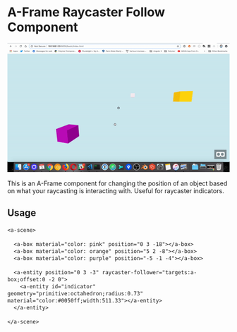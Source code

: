 # A-Frame Raycaster Follow Component

![](assets/demo.gif)

This is an A-Frame component for changing the position of an object based on what your raycasting is interacting with.  Useful for raycaster indicators.

## Usage

```
<a-scene>

  <a-box material="color: pink" position="0 3 -18"></a-box>
  <a-box material="color: orange" position="5 2 -8"></a-box>
  <a-box material="color: purple" position="-5 -1 -4"></a-box>

  <a-entity position="0 3 -3" raycaster-follower="targets:a-box;offset:0 -2 0">
    <a-entity id="indicator" geometry="primitive:octahedron;radius:0.73" material="color:#0050ff;width:511.33"></a-entity>
  </a-entity>

</a-scene>
```